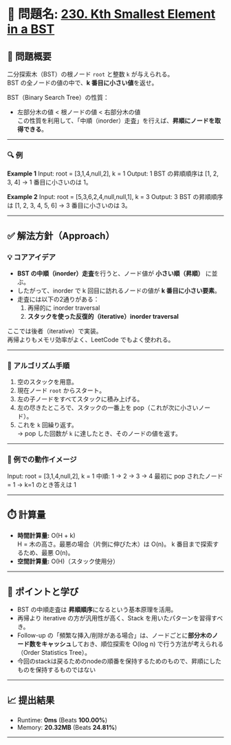 # 🧩 問題名: [230. Kth Smallest Element in a BST](https://leetcode.com/problems/kth-smallest-element-in-a-bst/)

## 📝 問題概要

二分探索木（BST）の根ノード `root` と整数 `k` が与えられる。  
BST の全ノードの値の中で、**k 番目に小さい値**を返せ。

BST（Binary Search Tree）の性質：
- 左部分木の値 < 根ノードの値 < 右部分木の値  
この性質を利用して、「中順（inorder）走査」を行えば、**昇順にノードを取得できる**。

---

### 🔍 例

**Example 1**
Input: root = [3,1,4,null,2], k = 1
Output: 1
BST の昇順順序は [1, 2, 3, 4] → 1 番目に小さいのは 1。

**Example 2**
Input: root = [5,3,6,2,4,null,null,1], k = 3
Output: 3
BST の昇順順序は [1, 2, 3, 4, 5, 6] → 3 番目に小さいのは 3。

---

## ✅ 解法方針（Approach）

### 💡 コアアイデア
- **BST の中順（inorder）走査**を行うと、ノード値が **小さい順（昇順）** に並ぶ。
- したがって、inorder で k 回目に訪れるノードの値が **k 番目に小さい要素**。
- 走査には以下の2通りがある：
  1. 再帰的に inorder traversal
  2. **スタックを使った反復的（iterative）inorder traversal**

ここでは後者（iterative）で実装。  
再帰よりもメモリ効率がよく、LeetCode でもよく使われる。

---

### 🧩 アルゴリズム手順
1. 空のスタックを用意。
2. 現在ノード `root` からスタート。
3. 左の子ノードをすべてスタックに積み上げる。
4. 左の尽きたところで、スタックの一番上を pop（これが次に小さいノード）。
5. これを `k` 回繰り返す。  
   → pop した回数が `k` に達したとき、そのノードの値を返す。

---

### 🧠 例での動作イメージ
Input: root = [3,1,4,null,2], k = 1
中順: 1 → 2 → 3 → 4
最初に pop されたノード = 1 → k=1 のとき答えは 1

---

## ⏱️ 計算量
- **時間計算量:** O(H + k)  
  H = 木の高さ。最悪の場合（片側に伸びた木）は O(n)。
  k 番目まで探索するため、最悪 O(n)。
- **空間計算量:** O(H)（スタック使用分）

---

## 🧠 ポイントと学び
- BST の中順走査は **昇順順序**になるという基本原理を活用。
- 再帰より iterative の方が汎用性が高く、Stack を用いたパターンを習得すべき。
- Follow-up の「頻繁な挿入/削除がある場合」は、ノードごとに**部分木のノード数をキャッシュ**しておき、順位探索を O(log n) で行う方法が考えられる（Order Statistics Tree）。
- 今回のstackは戻るためのnodeの順番を保持するためのもので、昇順にしたものを保持するものではない

---

## 📈 提出結果
- Runtime: **0ms** (Beats **100.00%**)  
- Memory: **20.32MB** (Beats **24.81%**)

---
